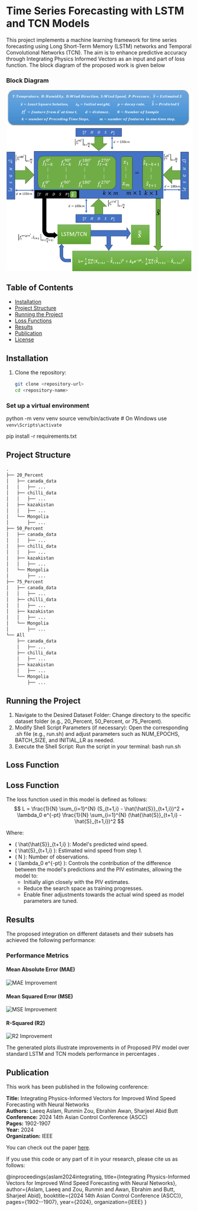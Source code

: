 # Time Series Forecasting with LSTM and TCN Models
This project implements a machine learning framework for time series forecasting using Long Short-Term Memory (LSTM) networks and Temporal Convolutional Networks (TCN). The aim is to enhance predictive accuracy through Integrating Physics Informed Vectors as an input and part of loss function. The block diagram of the proposed work is given below 
### Block Diagram
![Block Diagram](block.png)

## Table of Contents
- [Installation](#installation)
- [Project Structure](#project-structure)
- [Running the Project](#running-the-project)
- [Loss Functions](#loss-functions)
- [Results](#results)
- [Publication](#Publication)
- [License](#license)

## Installation
1. Clone the repository:
   ```bash
   git clone <repository-url>
   cd <repository-name>
### Set up a virtual environment

python -m venv venv
source venv/bin/activate  # On Windows use `venv\Scripts\activate`

pip install -r requirements.txt
## Project Structure
```
.
├── 20_Percent
│   ├── canada_data
│   │   ├── ...
│   ├── chilli_data
│   │   ├── ...
│   ├── kazakistan
│   │   ├── ...
│   └── Mongolia
│       ├── ...
├── 50_Percent
│   ├── canada_data
│   │   ├── ...
│   ├── chilli_data
│   │   ├── ...
│   ├── kazakistan
│   │   ├── ...
│   └── Mongolia
│       ├── ...
├── 75_Percent
│   ├── canada_data
│   │   ├── ...
│   ├── chilli_data
│   │   ├── ...
│   ├── kazakistan
│   │   ├── ...
│   └── Mongolia
│       ├── ...
└── All
    ├── canada_data
    │   ├── ...
    ├── chilli_data
    │   ├── ...
    ├── kazakistan
    │   ├── ...
    └── Mongolia
        ├── ...
```

## Running the Project
1. Navigate to the Desired Dataset Folder: Change directory to the specific dataset folder (e.g., 20_Percent, 50_Percent, or 75_Percent).
2. Modify Shell Script Parameters (if necessary): Open the corresponding .sh file (e.g., run.sh) and adjust parameters such as NUM_EPOCHS, BATCH_SIZE, and INITIAL_LR as needed.
3. Execute the Shell Script: Run the script in your terminal:
bash run.sh
## Loss Function 
## Loss Function
The loss function used in this model is defined as follows:
$$
L = \frac{1}{N} \sum_{i=1}^{N} (S_{t+1,i} - \hat{\hat{S}}_{t+1,i})^2 + \lambda_0 e^{-pt} \frac{1}{N} \sum_{i=1}^{N} (\hat{\hat{S}}_{t+1,i} - \hat{S}_{t+1,i})^2
$$

Where:
- \( \hat{\hat{S}}_{t+1,i} \): Model's predicted wind speed.
- \( \hat{S}_{t+1,i} \): Estimated wind speed from step 1.
- \( N \): Number of observations.
- \( \lambda_0 e^{-pt} \): Controls the contribution of the difference between the model's predictions and the PIV estimates, allowing the model to:
  - Initially align closely with the PIV estimates.
  - Reduce the search space as training progresses.
  - Enable finer adjustments towards the actual wind speed as model parameters are tuned.


## Results
The proposed integration on different datasets and their subsets has achieved the following performance:


### Performance Metrics

#### Mean Absolute Error (MAE)
![MAE Improvement](./MAE.png)

#### Mean Squared Error (MSE)
![MSE Improvement](./MSE.png)

#### R-Squared (R2)
![R2 Improvement](./R2.png)

The generated plots illustrate improvements in of Proposed PIV model over standard LSTM and TCN models performance in percentages .

## Publication
This work has been published in the following conference:

**Title:** Integrating Physics-Informed Vectors for Improved Wind Speed Forecasting with Neural Networks  
**Authors:** Laeeq Aslam, Runmin Zou, Ebrahim Awan, Sharjeel Abid Butt  
**Conference:** 2024 14th Asian Control Conference (ASCC)  
**Pages:** 1902-1907  
**Year:** 2024  
**Organization:** IEEE  

You can check out the paper [here]([https://ieeexplore.ieee.org/abstract/document/10665742]). 

If you use this code or any part of it in your research, please cite us as follows:

@inproceedings{aslam2024integrating,
  title={Integrating Physics-Informed Vectors for Improved Wind Speed Forecasting with Neural Networks},
  author={Aslam, Laeeq and Zou, Runmin and Awan, Ebrahim and Butt, Sharjeel Abid},
  booktitle={2024 14th Asian Control Conference (ASCC)},
  pages={1902--1907},
  year={2024},
  organization={IEEE}
} 


